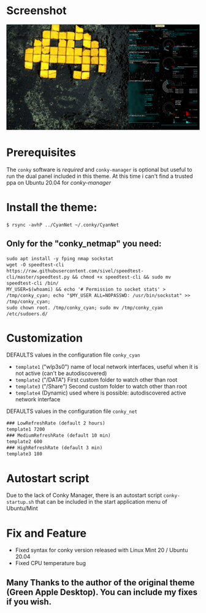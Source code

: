 # Screenshot
![screenshot.png](./screenshot.png)

# Prerequisites
The ```conky``` software is *required* and ```conky-manager``` is optional but useful to run the dual panel included in this theme.
At this time i can't find a trusted ppa on Ubuntu 20.04 for *conky-manager*

# Install the theme:
```$ rsync -avhP ../CyanNet ~/.conky/CyanNet```

## Only for the "conky_netmap" you need:

```
sudo apt install -y fping nmap sockstat
wget -O speedtest-cli https://raw.githubusercontent.com/sivel/speedtest-cli/master/speedtest.py && chmod +x speedtest-cli && sudo mv speedtest-cli /bin/
MY_USER=$(whoami) && echo '# Permission to socket stats' > /tmp/conky_cyan; echo "$MY_USER ALL=NOPASSWD: /usr/bin/sockstat" >> /tmp/conky_cyan;
sudo chown root. /tmp/conky_cyan; sudo mv /tmp/conky_cyan /etc/sudoers.d/
```

# Customization
DEFAULTS values in the configuration file ```conky_cyan```
- ```template1``` ("wlp3s0") name of local network interfaces, useful when it is not active (can't be autodiscovered)
- ```template2``` ("/DATA") First custom folder to watch other than root
- ```template3``` ("/Share") Second custom folder to watch other than root
- ```template4``` (Dynamic) used where is possible: autodiscovered active network interface

DEFAULTS values in the configuration file ```conky_net```

```
### LowRefreshRate (default 2 hours)
template1 7200
### MediumRefreshRate (default 10 min)
template2 600
### HighRefreshRate (default 3 min)
template3 180
```

# Autostart script
Due to the lack of Conky Manager, there is an autostart script ```conky-startup.sh``` that can be included in the start application menu of Ubuntu/Mint

# Fix and Feature

- Fixed syntax for conky version released with Linux Mint 20 / Ubuntu 20.04
- Fixed CPU temperature bug

## Many Thanks to the author of the original theme (Green Apple Desktop). You can include my fixes if you wish.
